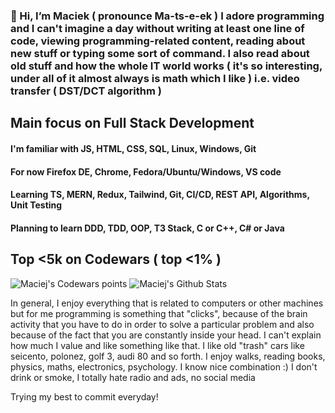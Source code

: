 ### 👋 Hi, I’m Maciek ( pronounce  Ma-ts-e-ek ) I adore programming and I can't imagine a day without writing at least one line of code, viewing programming-related content, reading about new stuff or typing some sort of command. I also read about old stuff and how the whole IT world works ( it's so interesting, under all of it almost always is math which I like ) i.e. video transfer ( DST/DCT algorithm )

## Main focus on Full Stack Development

#### I'm familiar with JS, HTML, CSS, SQL, Linux, Windows, Git

#### For now Firefox DE, Chrome, Fedora/Ubuntu/Windows, VS code

#### Learning TS, MERN, Redux, Tailwind, Git, CI/CD, REST API, Algorithms, Unit Testing

#### Planning to learn DDD, TDD, OOP, T3 Stack, C or C++, C# or Java

## Top <5k on Codewars ( top <1% )
<img src=https://www.codewars.com/users/maciek367/badges/large alt="Maciej's Codewars points">

<img alt="Maciej's Github Stats" src="https://github-readme-stats-taupe-tau.vercel.app/api?username=maciek367&count_private=true&theme=radical">

In general, I enjoy everything that is related to computers or other machines but for me programming is something that "clicks", because of the brain activity that you have to do in order to solve a particular problem and also because of the fact that you are constantly inside your head. I can't explain how much I value and like something like that.
I like old "trash" cars like seicento, polonez, golf 3, audi 80 and so forth. I enjoy walks, reading books, physics, maths, electronics, psychology. I know nice combination :)
I don't drink or smoke, I totally hate radio and ads, no social media

Trying my best to commit everyday!
